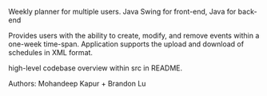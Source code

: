 Weekly planner for multiple users. Java Swing for front-end, Java for back-end

Provides users with the ability to create, modify, and remove events within a one-week
time-span. Application supports the upload and download of schedules in XML format. 

high-level codebase overview within src in README.


Authors:
Mohandeep Kapur + Brandon Lu
